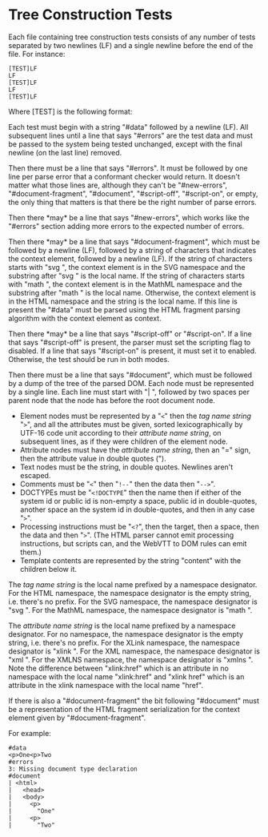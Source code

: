 # Tree Construction Tests

Each file containing tree construction tests consists of any number of
tests separated by two newlines (LF) and a single newline before the end
of the file. For instance:

    [TEST]LF
    LF
    [TEST]LF
    LF
    [TEST]LF

Where [TEST] is the following format:

Each test must begin with a string "\#data" followed by a newline (LF).
All subsequent lines until a line that says "\#errors" are the test data
and must be passed to the system being tested unchanged, except with the
final newline (on the last line) removed.

Then there must be a line that says "\#errors". It must be followed by
one line per parse error that a conformant checker would return. It
doesn't matter what those lines are, although they can't be
"\#new-errors", "\#document-fragment", "\#document", "\#script-off",
"\#script-on", or empty, the only thing that matters is that there be
the right number of parse errors.

Then there \*may\* be a line that says "\#new-errors", which works like
the "\#errors" section adding more errors to the expected number of
errors.

Then there \*may\* be a line that says "\#document-fragment", which must
be followed by a newline (LF), followed by a string of characters that
indicates the context element, followed by a newline (LF). If the string
of characters starts with "svg ", the context element is in the SVG
namespace and the substring after "svg " is the local name. If the
string of characters starts with "math ", the context element is in the
MathML namespace and the substring after "math " is the local name.
Otherwise, the context element is in the HTML namespace and the string
is the local name. If this line is present the "\#data" must be parsed
using the HTML fragment parsing algorithm with the context element as
context.

Then there \*may\* be a line that says "\#script-off" or
"\#script-on". If a line that says "\#script-off" is present, the
parser must set the scripting flag to disabled. If a line that says
"\#script-on" is present, it must set it to enabled. Otherwise, the
test should be run in both modes.

Then there must be a line that says "\#document", which must be followed
by a dump of the tree of the parsed DOM. Each node must be represented
by a single line. Each line must start with "| ", followed by two spaces
per parent node that the node has before the root document node.

- Element nodes must be represented by a "`<`" then the _tag name
  string_ "`>`", and all the attributes must be given, sorted
  lexicographically by UTF-16 code unit according to their _attribute
  name string_, on subsequent lines, as if they were children of the
  element node.
- Attribute nodes must have the _attribute name string_, then an "="
  sign, then the attribute value in double quotes (").
- Text nodes must be the string, in double quotes. Newlines aren't
  escaped.
- Comments must be "`<`" then "`!--`" then the data then "`-->`".
- DOCTYPEs must be "`<!DOCTYPE`" then the name then if either of the
  system id or public id is non-empty a space, public id in
  double-quotes, another space an the system id in double-quotes, and
  then in any case "`>`".
- Processing instructions must be "`<?`", then the target, then a
  space, then the data and then "`>`". (The HTML parser cannot emit
  processing instructions, but scripts can, and the WebVTT to DOM
  rules can emit them.)
- Template contents are represented by the string "content" with the
  children below it.

The _tag name string_ is the local name prefixed by a namespace
designator. For the HTML namespace, the namespace designator is the
empty string, i.e. there's no prefix. For the SVG namespace, the
namespace designator is "svg ". For the MathML namespace, the namespace
designator is "math ".

The _attribute name string_ is the local name prefixed by a namespace
designator. For no namespace, the namespace designator is the empty
string, i.e. there's no prefix. For the XLink namespace, the namespace
designator is "xlink ". For the XML namespace, the namespace designator
is "xml ". For the XMLNS namespace, the namespace designator is "xmlns
". Note the difference between "xlink:href" which is an attribute in no
namespace with the local name "xlink:href" and "xlink href" which is an
attribute in the xlink namespace with the local name "href".

If there is also a "\#document-fragment" the bit following "\#document"
must be a representation of the HTML fragment serialization for the
context element given by "\#document-fragment".

For example:

    #data
    <p>One<p>Two
    #errors
    3: Missing document type declaration
    #document
    | <html>
    |   <head>
    |   <body>
    |     <p>
    |       "One"
    |     <p>
    |       "Two"
